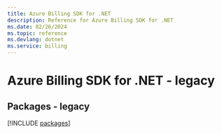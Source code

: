 ```yaml
---
title: Azure Billing SDK for .NET
description: Reference for Azure Billing SDK for .NET
ms.date: 02/26/2024
ms.topic: reference
ms.devlang: dotnet
ms.service: billing
---
```

# Azure Billing SDK for .NET - legacy
## Packages - legacy
[!INCLUDE [packages](billing-index.md)]